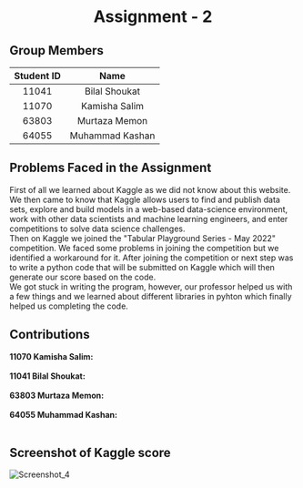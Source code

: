 <h1 align="center">Assignment - 2</h1>

## Group Members
| Student ID | Name |
| :---: | :---:  |
| 11041 | Bilal Shoukat |
| 11070 | Kamisha Salim |
| 63803 | Murtaza Memon |
| 64055 | Muhammad Kashan |

## Problems Faced in the Assignment
First of all we learned about Kaggle as we did not know about this website. We then came to know that Kaggle allows users to find and publish data sets, explore and build models in a web-based data-science environment, work with other data scientists and machine learning engineers, and enter competitions to solve data science challenges. </br>
Then on Kaggle we joined the "Tabular Playground Series - May 2022" competition. We faced some problems in joining the competition but we identified a workaround for it. After joining the competition or next step was to write a python code that will be submitted on Kaggle which will then generate our score based on the code.</br>
We got stuck in writing the program, however, our professor helped us with a few things and we learned about different libraries in pyhton which finally helped us completing the code.

## Contributions
**11070 Kamisha Salim:**</br>
</br>
**11041 Bilal Shoukat:**</br>
</br>
**63803 Murtaza Memon:**</br>
</br>
**64055 Muhammad Kashan:**</br>
</br>

## Screenshot of Kaggle score
![Screenshot_4](https://user-images.githubusercontent.com/99355356/169032390-3c729799-3d72-4102-a139-811ee129ec9a.png)
